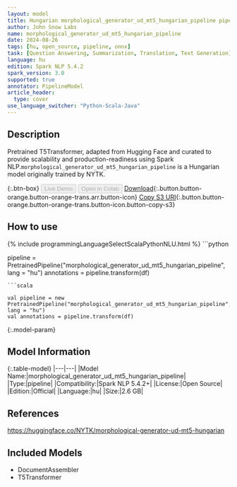 ```yaml
---
layout: model
title: Hungarian morphological_generator_ud_mt5_hungarian_pipeline pipeline T5Transformer from NYTK
author: John Snow Labs
name: morphological_generator_ud_mt5_hungarian_pipeline
date: 2024-08-26
tags: [hu, open_source, pipeline, onnx]
task: [Question Answering, Summarization, Translation, Text Generation]
language: hu
edition: Spark NLP 5.4.2
spark_version: 3.0
supported: true
annotator: PipelineModel
article_header:
  type: cover
use_language_switcher: "Python-Scala-Java"
---
```


## Description

Pretrained T5Transformer, adapted from Hugging Face and curated to provide scalability and production-readiness using Spark NLP.`morphological_generator_ud_mt5_hungarian_pipeline` is a Hungarian model originally trained by NYTK.

{:.btn-box}
<button class="button button-orange" disabled>Live Demo</button>
<button class="button button-orange" disabled>Open in Colab</button>
[Download](https://s3.amazonaws.com/auxdata.johnsnowlabs.com/public/models/morphological_generator_ud_mt5_hungarian_pipeline_hu_5.4.2_3.0_1724677151651.zip){:.button.button-orange.button-orange-trans.arr.button-icon}
[Copy S3 URI](s3://auxdata.johnsnowlabs.com/public/models/morphological_generator_ud_mt5_hungarian_pipeline_hu_5.4.2_3.0_1724677151651.zip){:.button.button-orange.button-orange-trans.button-icon.button-copy-s3}

## How to use



<div class="tabs-box" markdown="1">
{% include programmingLanguageSelectScalaPythonNLU.html %}
```python

pipeline = PretrainedPipeline("morphological_generator_ud_mt5_hungarian_pipeline", lang = "hu")
annotations =  pipeline.transform(df)   

```
```scala

val pipeline = new PretrainedPipeline("morphological_generator_ud_mt5_hungarian_pipeline", lang = "hu")
val annotations = pipeline.transform(df)

```
</div>

{:.model-param}
## Model Information

{:.table-model}
|---|---|
|Model Name:|morphological_generator_ud_mt5_hungarian_pipeline|
|Type:|pipeline|
|Compatibility:|Spark NLP 5.4.2+|
|License:|Open Source|
|Edition:|Official|
|Language:|hu|
|Size:|2.6 GB|

## References

https://huggingface.co/NYTK/morphological-generator-ud-mt5-hungarian

## Included Models

- DocumentAssembler
- T5Transformer